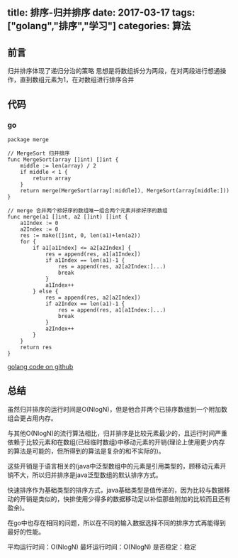 title: 排序-归并排序
date: 2017-03-17
tags: ["golang","排序","学习"]
categories:
  算法
---

## 前言 ## 
归并排序体现了递归分治的策略
思想是将数组拆分为两段，在对两段进行想通操作，直到数组元素为1，在对数组进行排序合并

## 代码 ##
### go ###
```
package merge

// MergeSort 归并排序
func MergeSort(array []int) []int {
	middle := len(array) / 2
	if middle < 1 {
		return array
	}
	return merge(MergeSort(array[:middle]), MergeSort(array[middle:]))
}

// merge 合并两个排好序的数组唯一组合两个元素并排好序的数组
func merge(a1 []int, a2 []int) []int {
	a1Index := 0
	a2Index := 0
	res := make([]int, 0, len(a1)+len(a2))
	for {
		if a1[a1Index] <= a2[a2Index] {
			res = append(res, a1[a1Index])
			if a1Index == len(a1)-1 {
				res = append(res, a2[a2Index:]...)
				break
			}
			a1Index++
		} else {
			res = append(res, a2[a2Index])
			if a2Index == len(a1)-1 {
				res = append(res, a1[a1Index:]...)
				break
			}
			a2Index++
		}
	}
	return res
}

```
[golang code on github](https://github.com/fudali113/learn-basic/blob/master/sort/merge/merge.go)

## 总结 ##

虽然归并排序的运行时间是O(NlogN)，但是他合并两个已排序数组到一个附加数组会更占用内存。

与其他O(NlogN)的流行算法相比，归并排序是比较元素最少的，且运行时间严重依赖于比较元素和在数组(已经临时数组)中移动元素的开销(理论上使用更少内存的算法是可能的，但所得到的算法是复杂的和不实际的)。

这些开销是于语言相关的(java中泛型数组中的元素是引用类型的，顾移动元素开销不大，所以归并排序是java泛型数组的默认排序方式。

快速排序作为基础类型的排序方式，java基础类型是值传递的，因为比较与数据移动的开销是类似的，快排使用少得多的数据移动足以补偿那些附加的比较而且还有盈余)。

在go中也存在相同的问题，所以在不同的输入数据选择不同的排序方式再能得到最好的性能。

平均运行时间：O(NlogN)
最坏运行时间：O(NlogN)
是否稳定：稳定

